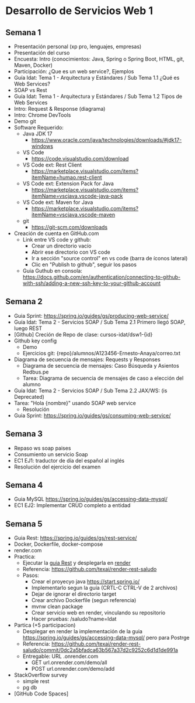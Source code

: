 # Desarrollo de Servicios Web 1

## Semana 1

- Presentación personal (xp pro, lenguajes, empresas)
- Presentación del curso
- Encuesta: Intro (conocimientos: Java, Spring o Spring Boot, HTML, git, Maven, Docker)
- Participación: ¿Que es un web service?, Ejemplos
- Guía Idat: Tema 1 - Arquitectura y Estándares / Sub Tema 1.1 ¿Qué es Web Services?
- SOAP vs Rest
- Guía Idat: Tema 1 - Arquitectura y Estándares / Sub Tema 1.2 Tipos de Web Services
- Intro: Request & Response (diagrama)
- Intro: Chrome DevTools
- Demo git
- Software Requerido:
  - Java JDK 17
    - <https://www.oracle.com/java/technologies/downloads/#jdk17-windows>
  - VS Code
    - <https://code.visualstudio.com/download>
  - VS Code ext: Rest Client
    - <https://marketplace.visualstudio.com/items?itemName=humao.rest-client>
  - VS Code ext: Extension Pack for Java
    - <https://marketplace.visualstudio.com/items?itemName=vscjava.vscode-java-pack>
  - VS Code ext: Maven for Java
    - <https://marketplace.visualstudio.com/items?itemName=vscjava.vscode-maven>
  - git
    - <https://git-scm.com/downloads>
- Creación de cuenta en GitHub.com
  - Link entre VS code y github:
    - Crear un directorio vacío
    - Abrir ese directorio con VS code
    - Ir a sección "source control" en vs code (barra de íconos lateral)
    - Clic en "Publish to github", seguir los pasos
  - Guia Guthub en consola: <https://docs.github.com/en/authentication/connecting-to-github-with-ssh/adding-a-new-ssh-key-to-your-github-account>

## Semana 2

- Guia Sprint: <https://spring.io/guides/gs/producing-web-service/>
- Guía Idat: Tema 2 - Servicios SOAP / Sub Tema 2.1 Primero llegó SOAP, luego REST
- [Github] Creción de Repo de clase: cursos-idat/dsw1-{id}
- Github key config
  - Demo
  - Ejercicios git: {repo}/alumnos/A123456-Ernesto-Anaya/correo.txt
- Diagrama de secuencia de mensajes: Requests y Responses
  - Diagrama de secuencia de mensajes: Caso Búsqueda y Asientos Redbus.pe
  - Tarea: Diagrama de secuencia de mensajes de caso a elección del alumno
- Guía Idat: Tema 2 - Servicios SOAP / Sub Tema 2.2 JAX/WS: (is Deprecated)
- Tarea: "Hola {nombre}" usando SOAP web service
  - Resolución
- Guia Sprint: <https://spring.io/guides/gs/consuming-web-service/>

## Semana 3

- Repaso ws soap paises
- Consumiento un servicio Soap
- EC1 EJ1: traductor de día del español al inglés
- Resolución del ejercicio del examen

## Semana 4

- Guia MySQL https://spring.io/guides/gs/accessing-data-mysql/
- EC1 EJ2: Implementar CRUD completo a entidad

## Semana 5
- Guia Rest: https://spring.io/guides/gs/rest-service/
- Docker, Dockerfile, docker-compose
- render.com
- Practica:
  - Ejecutar la [guia Rest](https://spring.io/guides/gs/rest-service/) y desplegarla en [render](https://render.com) 
  - Referencia: https://github.com/texai/render-rest-saludo
  - Pasos:
    - Crear el proyecyo java https://start.spring.io/
    - Implementarlo segun la guía (CRTL-C CTRL-V de 2 archivos)
    - Dejar de ignorar el directorio target
    - Crear archivo Dockerfile (segun referencia)
    - mvnw clean package
    - Crear servicio web en render, vinculando su repositorio
    - Hacer pruebas: /saludo?name=Idat
- Partica (+5 participacion)
  - Desplegar en render la implementación de la guia https://spring.io/guides/gs/accessing-data-mysql/ pero para Postrge
  - Referencia: https://github.com/texai/render-rest-saludo/commit/0dc2a5bfadca63b567a37d2c9252c6d1d1de991a
  - Entregable: URL .onrender.com
    - GET url.onrender.com/demo/all
    - POST url.onrender.com/demo/add
- StackOverflow survey
  - simple rest
  - pg db
- [GitHub Code Spaces]


